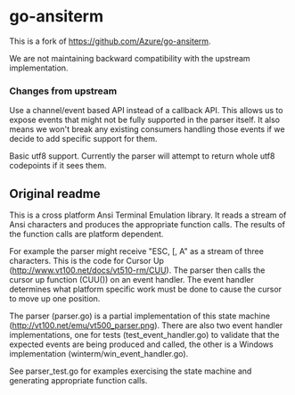 # go-ansiterm

This is a fork of https://github.com/Azure/go-ansiterm.

We are not maintaining backward compatibility with the upstream implementation.

### Changes from upstream

Use a channel/event based API instead of a callback API. This allows us to expose events that might not be fully supported in the parser itself. It also means we won't break any existing consumers handling those events if we decide to add specific support for them.

Basic utf8 support. Currently the parser will attempt to return whole utf8 codepoints if it sees them.

## Original readme

This is a cross platform Ansi Terminal Emulation library.  It reads a stream of Ansi characters and produces the appropriate function calls.  The results of the function calls are platform dependent.

For example the parser might receive "ESC, [, A" as a stream of three characters.  This is the code for Cursor Up (http://www.vt100.net/docs/vt510-rm/CUU).  The parser then calls the cursor up function (CUU()) on an event handler.  The event handler determines what platform specific work must be done to cause the cursor to move up one position.

The parser (parser.go) is a partial implementation of this state machine (http://vt100.net/emu/vt500_parser.png).  There are also two event handler implementations, one for tests (test_event_handler.go) to validate that the expected events are being produced and called, the other is a Windows implementation (winterm/win_event_handler.go).

See parser_test.go for examples exercising the state machine and generating appropriate function calls.

